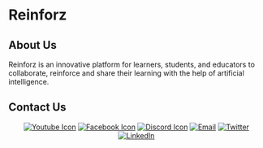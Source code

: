 # Reinforz

## About Us
Reinforz is an innovative platform for learners, students, and educators to collaborate, reinforce and share their learning with the help of artificial intelligence.

## Contact Us
<p align="center">
<a href="https://www.youtube.com/channel/UC5qOPSFsVDRjnn5fyh2nADQ"><img alt="Youtube Icon" src="https://img.shields.io/badge/Youtube-Reinforz-red?style=flat&logo=youtube"></a>
<a href="https://www.facebook.com/profile.php?id=100086230436910"><img alt="Facebook Icon" src="https://img.shields.io/badge/Facebook-Reinforz-blue?style=flat&logo=facebook"></a>
<a href="https://discord.gg/K5QQnjY3UQ"><img alt="Discord Icon" src="https://img.shields.io/badge/Discord-Reinforz-purple?style=flat&logo=discord"></a>
<a href="mailto:admin@reinforz.ai"><img alt="Email" src="https://img.shields.io/badge/Gmail-admin@reinforz.ai-red?style=flat&logo=gmail"></a>
<a href="https://twitter.com/Reinforz"><img alt="Twitter" src="https://img.shields.io/badge/Twitter-Reinforz-blue?style=flat&logo=twitter"></a>
<a href="https://www.linkedin.com/company/reinforz/"><img alt="LinkedIn" src="https://img.shields.io/badge/LinkedIn-Reinforz-blue?style=flat&logo=linkedin"></a>
</p>

